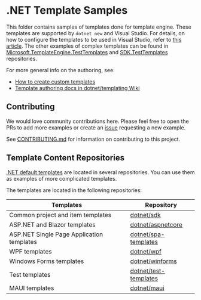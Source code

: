 # .NET Template Samples

This folder contains samples of templates done for template engine.
These templates are supported by `dotnet new` and Visual Studio. 
For details, on how to configure the templates to be used in Visual Studio, refer to [this article]( https://aka.ms/netcore-templates).
The other examples of complex templates can be found in [Microsoft.TemplateEngine.TestTemplates](https://github.com/dotnet/templating/tree/main/test/Microsoft.TemplateEngine.TestTemplates/test_templates) and [SDK.TestTemplates](https://github.com/dotnet/sdk/tree/main/src/Assets/TestPackages/dotnet-new/test_templates) repositories.

For more general info on the authoring, see:
- [How to create custom templates](https://learn.microsoft.com/en-us/dotnet/core/tools/custom-templates)
- [Template authoring docs in dotnet/templating Wiki](https://github.com/dotnet/templating/wiki)

## Contributing

We would love community contributions here. Please feel free to open the PRs to add more examples or create an [issue](https://github.com/dotnet/templating/issues/new) requesting a new example.

See [CONTRIBUTING.md](../CONTRIBUTING.md) for information on contributing to this project.

## Template Content Repositories

[.NET default templates](https://docs.microsoft.com/en-us/dotnet/core/tools/dotnet-new-sdk-templates) are located in several repositories. You can use them as examples of more complicated templates.

The templates are located in the following repositories:

| Templates | Repository |
|---|---|
|Common project and item templates|[dotnet/sdk](https://github.com/dotnet/sdk)|
|ASP.NET and Blazor templates|[dotnet/aspnetcore](https://github.com/dotnet/aspnetcore)|
|ASP.NET Single Page Application templates| [dotnet/spa-templates](https://github.com/dotnet/spa-templates)|
|WPF templates|[dotnet/wpf](https://github.com/dotnet/wpf)|
|Windows Forms templates|[dotnet/winforms](https://github.com/dotnet/winforms)|
|Test templates|[dotnet/test-templates](https://github.com/dotnet/test-templates)|
|MAUI templates|[dotnet/maui](https://github.com/dotnet/maui)|
